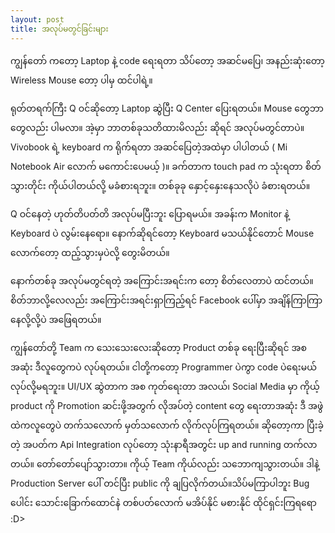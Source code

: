 ```yaml
---
layout: post
title: အလုပ်မတွင်ခြင်းများ
---
```

ကျွန်တော် ကတော့ Laptop နဲ့ code ရေးရတာ သိပ်တော့ အဆင်မပြေ၊ အနည်းဆုံးတော့ Wireless Mouse တော့ ပါမှ ထင်ပါရဲ့။

ရုတ်တရက်ကြီး Q ဝင်ဆိုတော့ Laptop ဆွဲပြီး Q Center ပြေးရတယ်။ Mouse တွေဘာတွေလည်း ပါမလာ။ အဲ့မှာ ဘာတစ်ခုသတိထားမိလည်း ဆိုရင် အလုပ်မတွင်တာပဲ။ Vivobook ရဲ့ keyboard က ရိုက်ရတာ အဆင်ပြေတဲ့အထဲမှာ ပါပါတယ် ( Mi Notebook Air လောက် မကောင်းပေမယ့် )။ ခက်တာက touch pad က သုံးရတာ စိတ်သွားတိုင်း ကိုယ်ပါတယ်လို့ မခံစားရဘူး။ တစ်ခုခု နှောင့်နှေးနေသလိုပဲ ခံစားရတယ်။

Q ဝင်နေတဲ့ ဟုတ်တိပတ်တိ အလုပ်မပြီးဘူး ပြောရမယ်။ အခန်းက Monitor နဲ့ Keyboard ပဲ လွမ်းနေရော။ နောက်ဆိုရင်တော့ Keyboard မသယ်နိုင်တောင် Mouse လောက်တော့ ထည့်သွားမှပဲလို့ တွေးမိတယ်။

နောက်တစ်ခု အလုပ်မတွင်ရတဲ့ အကြောင်းအရင်းက တော့ စိတ်လေတာပဲ ထင်တယ်။
စိတ်ဘာလို့လေလည်း အကြောင်းအရင်းရှာကြည့်ရင် Facebook ပေါ်မှာ အချိန်ကြာကြာနေလို့လို့ပဲ အဖြေရတယ်။ 

ကျွန်တော်တို့ Team က သေးသေးလေးဆိုတော့ Product တစ်ခု ရေးပြီးဆိုရင် အစအဆုံး ဒီလူတွေကပဲ လုပ်ရတယ်။ ငါတို့ကတော့ Programmer ပဲကွာ code ပဲရေးမယ်လုပ်လို့မရဘူး။ UI/UX ဆွဲတာက အစ ကုတ်‌ရေးတာ အလယ်၊ Social Media မှာ ကိုယ့် product ကို Promotion ဆင်းဖို့အတွက် လိုအပ်တဲ့ content တွေ ရေးတာအဆုံး ဒီ အဖွဲထဲကလူတွေပဲ တက်သလောက် မှတ်သလောက် လိုက်လုပ်ကြရတယ်။ ဆိုတော့ကာ ပြီးခဲ့တဲ့ အပတ်က Api Integration လုပ်တော့ သုံးနာရီအတွင်း up and running တက်လာတယ်။ တော်တော်ပျော်သွားတာ။ ကိုယ့် Team ကိုယ်လည်း သ‌ဘောကျသွားတယ်။ ဒါနဲ့ Production Server ပေါ် တင်ပြီး public ကို ချပြလိုက်တယ်။သိပ်မကြာပါဘူး Bug ပေါင်း သောင်းခြောက်ထောင်နဲ တစ်ပတ်လောက် မအိပ်နိုင် မစားနိုင် ထိုင်ရှင်းကြရရော :D>



